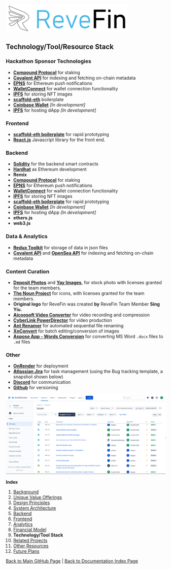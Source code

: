 ![Logo](./img/logo.png) 

## Technology/Tool/Resource Stack


### Hackathon Sponsor Technologies

- **[Compound Protocol](https://compound.finance/)** for staking
- **[Covalent API](https://www.covalenthq.com/docs/api/#/0/0/USD/1)** for indexing and fetching on-chain metadata
- **[EPNS](https://epns.io/)** for Ethereum push notifications
- **[WalletConnect](https://walletconnect.com/)** for wallet connection functionality
- **[IPFS](https://ipfs.io/)** for storing NFT images
- **[scaffold-eth](https://github.com/scaffold-eth/scaffold-eth)** boilerplate
- **[Coinbase Wallet](https://www.coinbase.com/wallet)** *[In development]* 
- **[IPFS](https://ipfs.io/)** for hosting dApp *[In development]* 


### Frontend
- **[scaffold-eth boilerplate](https://github.com/scaffold-eth/scaffold-eth)** for rapid prototyping
- **[React.js](https://reactjs.org/)** Javascript library for the front end. 


### Backend
- **[Solidity](https://docs.soliditylang.org/en/)** for the backend smart contracts
- **[Hardhat](https://hardhat.org/)** as Ethereum development
- **Remix**
- **[Compound Protocol](https://compound.finance/)** for staking
- **[EPNS](https://epns.io/)** for Ethereum push notifications
- **[WalletConnect](https://walletconnect.com/)** for wallet connection functionality
- **[IPFS](https://ipfs.io/)** for storing NFT images
- **[scaffold-eth boilerplate](https://github.com/scaffold-eth/scaffold-eth)** for rapid prototyping
- **[Coinbase Wallet](https://www.coinbase.com/wallet)** *[In development]* 
- **[IPFS](https://ipfs.io/)** for hosting dApp *[In development]* 
- **ethers.js**
- **web3.js**

### Data & Analytics
- **[Redux Toolkit](https://redux-toolkit.js.org/)** for storage of data in json files
- **[Covalent API](https://www.covalenthq.com/docs/api/#/0/0/USD/1)** and **[OpenSea API](https://docs.opensea.io/reference/api-overview)** for indexing and fetching on-chain metadata


### Content Curation
- **[Deposit Photos](https://depositphotos.com)** and **[Yay Images](https://yayimages.com)**, for stock photo with licenses granted for the team members.
- **[The Noun Project](https://thenounproject.com)** for icons, with licenses granted for the team members. 
- **Original logo** for ReveFin was created **by** ReveFin Team Member **Sing Yiu.**
- **[Aicoosoft Video Converter](https://www.aicoosoft.com/video-converter.html)** for video recording and compression
- **[CyberLink PowerDirector](https://www.cyberlink.com/products/powerdirector-video-editing-software/overview_en_US.html)** for video production
- **[Ant Renamer](https://antp.be/software/renamer)** for automated sequential file renaming
- **[XnConvert](https://www.xnview.com/en/xnconvert/)** for batch editing/conversion of images
- **[Aspose App - Words Conversion](https://products.aspose.app/words/conversion)** for converting MS Word `.docx` files to `.md` files


### Other
- **[OnRender](https://onrender.com)** for deployment
- **[Atlassian Jira](https://atlassian.com)** for task management (using the Bug tracking template, a snapshot shown below)
- **[Discord](https://discord.com)** for communication
- **[Github](https://github.com)** for versioning

![Atlassian Jira](./img/Screenshot_Jira.png) 


**Index**

1. [Background](Background.md)
2. [Unique Value Offerings](UniqueValueOfferings.md)
3. [Design Principles](DesignPrinciples.md)
4. [System Architecture](SystemArchitecture.md)
5. [Backend](Backend.md)
6. [Frontend](Frontend.md)
7. [Analytics](Analytics.md)
8. [Financial Model](FinancialModel.md)
9. **Technology/Tool Stack**
10. [Related Projects](RelatedProjects.md)
11. [Other Resources](OtherResources.md)
12. [Future Plans](FuturePlans.md)

<hline></hline>

[Back to Main GitHub Page](../README.md) | [Back to Documentation Index Page](Documentation.md)

